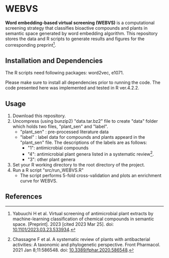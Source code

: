 # WEBVS

**Word embedding-based virtual screening (WEBVS)** is a computational screening strategy that classifies bioactive compounds and plants in semantic space generated by word embedding algorithm. This repository stores the data and R scripts to generate results and figures for the corresponding preprint[^1].

## Installation and Dependencies

The R scripts need following packages: word2vec, e1071.

Please make sure to install all dependencies prior to running the code. 
The code presented here was implemented and tested in R ver.4.2.2.

## Usage
1. Download this repository.
2. Uncompress (using bunzip2) "data.tar.bz2" file to create "data" folder which holds two files, "plant_sen" and "label".
    - "plant_sen" : pre-processed literature data
    - "label" : label data for compounds and plants appeard in the "plant_sen" file. The descriptions of the labels are as follows:
        - "1": antimicrobial compounds
        - "4": antimicrobial plant genera listed in a systematic review[^2].
        - "3": other plant genera
3. Set your R working directory to the root directory of the project.
4. Run a R script "src/run_WEBVS.R"
    - The script performs 5-fold cross-validation and plots an enrichment curve for WEBVS.

## References
[^1]: Yabuuchi H et al. Virtual screening of antimicrobial plant extracts by machine-learning classification of chemical compounds in semantic space. [Preprint]. 2023 [cited 2023 Mar 25]. doi: [10.1101/2023.03.23.533934](https://www.biorxiv.org/content/10.1101/2023.03.23.533934v1).
[^2]: Chassagne F et al. A systematic review of plants with antibacterial activities: A taxonomic and phylogenetic perspective. Front Pharmacol. 2021 Jan 8;11:586548. doi: [10.3389/fphar.2020.586548](https://doi.org/10.3389/fphar.2020.586548).
